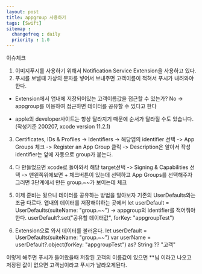 ```yaml
---
layout: post
title: appgroup 사용하기
tags: [Swift]
sitemap :
  changefreq : daily
  priority : 1.0
---
```


이슈체크
1. 이미지푸시를 사용하기 위해서 Notification Service Extension을 사용하고 있다.
2. 푸시를 보낼때 가상의 문자를 넣어서 보내주면 고객이름이 적혀서 푸시가 내려와야한다.

- Extension에서 앱내에 저장되어있는 고객이름값을 접근할 수 있는가? No
-> appgroup를 이용하여 접근하면 데이터를 공유할 수 있다고 한다
* apple의 developer사이트는 항상 달라지기 때문에 순서가 달라질 수도 있습니다. (작성기준 200207, xcode version 11.2.1)

3. Certificates, IDs & Profiles -> Identifiers -> 해당앱의 identifier 선택 -> App Groups 체크
-> Register an App Group 클릭 -> Description은 알아서 작성 identifier는 앞에 자동으로 group가 붙는다.

4. 다 만들었으면 xcode로 돌아와서 해당 target선택 -> Signing & Capabilities 선택 -> 맨왼쪽위에보면 + 체크버튼이 있는데 선택하고 App Groups를 선택해주자
그러면 3단계에서 만든 group.~~가 보이는데 체크

5. 이제 준비는 됬으니 데이터를 공유하는 방법을 알아보자
기존의 UserDefaults와는 조금 다르다. 앱내의 데이터를 저장해야하는 곳에서 
let userDefault = UserDefaults(suiteName: "group.~~") -> appgroup의 identifier를 적어줘야한다.
userDefault?.set("공유할 데이터값", forKey: "appgroupTest")

6. Extension으로 와서 데이터를 불러온다.
let userDefault = UserDefaults(suiteName: "group.~~")
var userName = userDefault?.object(forKey: "appgroupTest") as? String ?? "고객"

이렇게 해주면 푸시가 들어왔을때 저장된 고객의 이름값이 있으면 **님 이라고 나오고 저장된 값이 없으면 고객님이라고 푸시가 날라오게된다.
